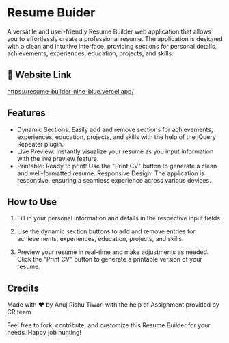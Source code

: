 
# Resume Buider

A versatile and user-friendly Resume Builder web application that allows you to effortlessly create a professional resume. The application is designed with a clean and intuitive interface, providing sections for personal details, achievements, experiences, education, projects, and skills.


## 🔗 Website Link
https://resume-builder-nine-blue.vercel.app/


## Features

- Dynamic Sections: 
Easily add and remove sections for achievements, experiences, education, projects, and skills with the help of the jQuery Repeater plugin.
- Live Preview: 
Instantly visualize your resume as you input information with the live preview feature.
- Printable: 
Ready to print! Use the "Print CV" button to generate a clean and well-formatted resume.
Responsive Design: The application is responsive, ensuring a seamless experience across various devices.

## How to Use

1. Fill in your personal information and details in the respective input fields.

2. Use the dynamic section buttons to add and remove entries for achievements, experiences, education, projects, and skills.

3. Preview your resume in real-time and make adjustments as needed.
Click the "Print CV" button to generate a printable version of your resume.

## Credits
Made with ❤️ by Anuj Rishu Tiwari with the help of Assignment provided by CR  team

Feel free to fork, contribute, and customize this Resume Builder for your needs. Happy job hunting!
